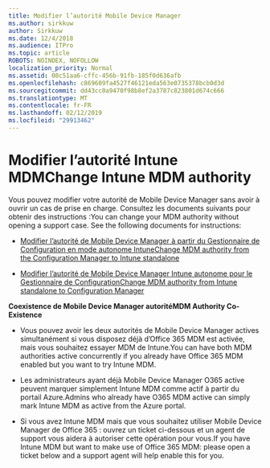 ```yaml
---
title: Modifier l’autorité Mobile Device Manager
ms.author: sirkkuw
author: Sirkkuw
ms.date: 12/4/2018
ms.audience: ITPro
ms.topic: article
ROBOTS: NOINDEX, NOFOLLOW
localization_priority: Normal
ms.assetid: 08c51aa6-cffc-456b-91fb-185f0d636afb
ms.openlocfilehash: c869609fa4527f46121eda563e0735378bcb0d3d
ms.sourcegitcommit: dd43cc0a9470f98b8ef2a3787c823801d674c666
ms.translationtype: MT
ms.contentlocale: fr-FR
ms.lasthandoff: 02/12/2019
ms.locfileid: "29913462"
---
```

# <a name="change-intune-mdm-authority"></a><span data-ttu-id="9e9d3-102">Modifier l’autorité Intune MDM</span><span class="sxs-lookup"><span data-stu-id="9e9d3-102">Change Intune MDM authority</span></span>

<span data-ttu-id="9e9d3-p101">Vous pouvez modifier votre autorité de Mobile Device Manager sans avoir à ouvrir un cas de prise en charge. Consultez les documents suivants pour obtenir des instructions :</span><span class="sxs-lookup"><span data-stu-id="9e9d3-p101">You can change your MDM authority without opening a support case. See the following documents for instructions:</span></span>
  
- [<span data-ttu-id="9e9d3-105">Modifier l’autorité de Mobile Device Manager à partir du Gestionnaire de Configuration en mode autonome Intune</span><span class="sxs-lookup"><span data-stu-id="9e9d3-105">Change MDM authority from the Configuration Manager to Intune standalone</span></span>](https://docs.microsoft.com/sccm/mdm/deploy-use/migrate-change-mdm-authority)
    
- [<span data-ttu-id="9e9d3-106">Modifier l’autorité de Mobile Device Manager Intune autonome pour le Gestionnaire de Configuration</span><span class="sxs-lookup"><span data-stu-id="9e9d3-106">Change MDM authority from Intune standalone to Configuration Manager</span></span>](https://docs.microsoft.com/sccm/mdm/deploy-use/change-mdm-authority)
    
 <span data-ttu-id="9e9d3-107">**Coexistence de Mobile Device Manager autorité**</span><span class="sxs-lookup"><span data-stu-id="9e9d3-107">**MDM Authority Co-Existence**</span></span>
  
- <span data-ttu-id="9e9d3-108">Vous pouvez avoir les deux autorités de Mobile Device Manager actives simultanément si vous disposez déjà d’Office 365 MDM est activée, mais vous souhaitez essayer MDM de Intune.</span><span class="sxs-lookup"><span data-stu-id="9e9d3-108">You can have both MDM authorities active concurrently if you already have Office 365 MDM enabled but you want to try Intune MDM.</span></span>
    
- <span data-ttu-id="9e9d3-109">Les administrateurs ayant déjà Mobile Device Manager O365 active peuvent marquer simplement Intune MDM comme actif à partir du portail Azure.</span><span class="sxs-lookup"><span data-stu-id="9e9d3-109">Admins who already have O365 MDM active can simply mark Intune MDM as active from the Azure portal.</span></span>
    
- <span data-ttu-id="9e9d3-110">Si vous avez Intune MDM mais que vous souhaitez utiliser Mobile Device Manager de Office 365 : ouvrez un ticket ci-dessous et un agent de support vous aidera à autoriser cette opération pour vous.</span><span class="sxs-lookup"><span data-stu-id="9e9d3-110">If you have Intune MDM but want to make use of Office 365 MDM: please open a ticket below and a support agent will help enable this for you.</span></span>
    

